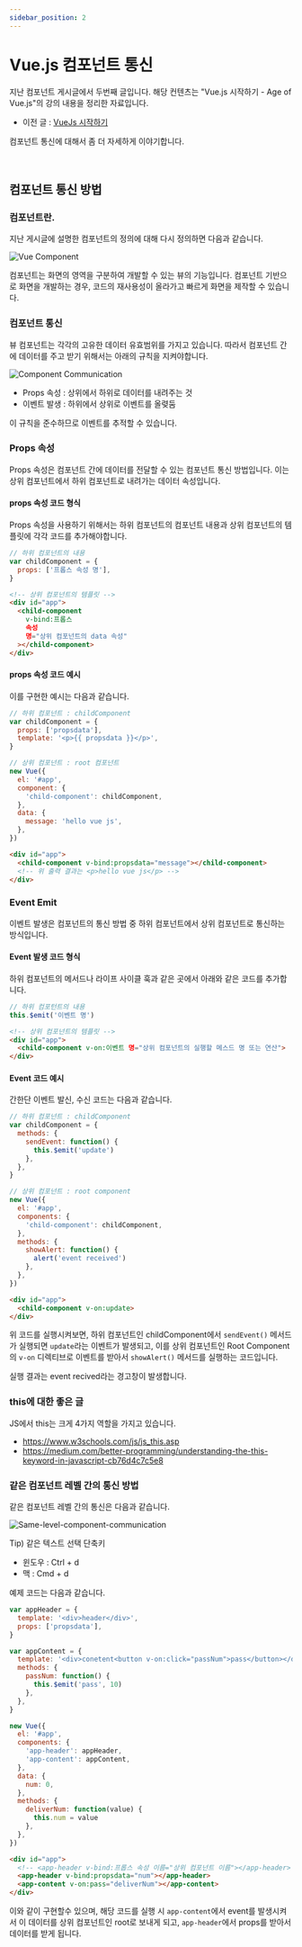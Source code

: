 ```yaml
---
sidebar_position: 2
---
```


# Vue.js 컴포넌트 통신

지난 컴포넌트 게시글에서 두번째 글입니다. 해당 컨텐츠는 "Vue.js 시작하기 - Age of Vue.js"의 강의 내용을 정리한 자료입니다.

- 이전 글 : [VueJs 시작하기](https://Azderica.github.io/01-vuejs-starter/)

컴포넌트 통신에 대해서 좀 더 자세하게 이야기합니다.

<br/>

## 컴포넌트 통신 방법

### 컴포넌트란.

지난 게시글에 설명한 컴포넌트의 정의에 대해 다시 정의하면 다음과 같습니다.

![Vue Component](https://user-images.githubusercontent.com/42582516/101981496-ba279900-3cb0-11eb-847a-925ab0532d09.png)

컴포넌트는 화면의 영역을 구분하여 개발할 수 있는 뷰의 기능입니다. 컴포넌트 기반으로 화면을 개발하는 경우, 코드의 재사용성이 올라가고 빠르게 화면을 제작할 수 있습니다.

### 컴포넌트 통신

뷰 컴포넌트는 각각의 고유한 데이터 유효범위를 가지고 있습니다. 따라서 컴포넌트 간에 데이터를 주고 받기 위해서는 아래의 규칙을 지켜야합니다.

![Component Communication](https://user-images.githubusercontent.com/42582516/101981570-489c1a80-3cb1-11eb-8a6a-709cf4f85144.png)

- Props 속성 : 상위에서 하위로 데이터를 내려주는 것
- 이벤트 발생 : 하위에서 상위로 이벤트를 올렺둠

이 규칙을 준수하므로 이벤트를 추적할 수 있습니다.

### Props 속성

Props 속성은 컴포넌트 간에 데이터를 전달할 수 있는 컴포넌트 통신 방법입니다. 이는 상위 컴포넌트에서 하위 컴포넌트로 내려가는 데이터 속성입니다.

#### props 속성 코드 형식

Props 속성을 사용하기 위해서는 하위 컴포넌트의 컴포넌트 내용과 상위 컴포넌트의 템플릿에 각각 코드를 추가해야합니다.

```js
// 하위 컴포넌트의 내용
var childComponent = {
  props: ['프롭스 속성 명'],
}
```

```html
<!-- 상위 컴포넌트의 템플릿 -->
<div id="app">
  <child-component
    v-bind:프롭스
    속성
    명="상위 컴포넌트의 data 속성"
  ></child-component>
</div>
```

#### props 속성 코드 예시

이를 구현한 예시는 다음과 같습니다.

```js
// 하위 컴포넌트 : childComponent
var childComponent = {
  props: ['propsdata'],
  template: '<p>{{ propsdata }}</p>',
}

// 상위 컴포넌트 : root 컴포넌트
new Vue({
  el: '#app',
  component: {
    'child-component': childComponent,
  },
  data: {
    message: 'hello vue js',
  },
})
```

```html
<div id="app">
  <child-component v-bind:propsdata="message"></child-component>
  <!-- 위 출력 결과는 <p>hello vue js</p> -->
</div>
```

### Event Emit

이벤트 발생은 컴포넌트의 통신 방법 중 하위 컴포넌트에서 상위 컴포넌트로 통신하는 방식입니다.

#### Event 발생 코드 형식

하위 컴포넌트의 메서드나 라이프 사이클 훅과 같은 곳에서 아래와 같은 코드를 추가합니다.

```js
// 하위 컴포턴트의 내용
this.$emit('이벤트 명')
```

```html
<!-- 상위 컴포넌트의 템플릿 -->
<div id="app">
  <child-component v-on:이벤트 명="상위 컴포넌트의 실행할 메스드 명 또는 연산">
</div>

```

#### Event 코드 예시

간한단 이벤트 발신, 수신 코드는 다음과 같습니다.

```js
// 하위 컴포넌트 : childComponent
var childComponent = {
  methods: {
    sendEvent: function() {
      this.$emit('update')
    },
  },
}

// 상위 컴포넌트 : root component
new Vue({
  el: '#app',
  components: {
    'child-component': childComponent,
  },
  methods: {
    showAlert: function() {
      alert('event received')
    },
  },
})
```

```html
<div id="app">
  <child-component v-on:update>
</div>

```

위 코드를 실행시켜보면, 하위 컴포넌트인 childComponent에서 `sendEvent()` 메서드가 실행되면 `update`라는 이벤트가 발생되고, 이를 상위 컴포넌트인 Root Component의 `v-on` 디렉티브로 이벤트를 받아서 `showAlert()` 메서드를 실행하는 코드입니다.

실행 결과는 event recived라는 경고창이 발생합니다.

### this에 대한 좋은 글

JS에서 this는 크게 4가지 역할을 가지고 있습니다.

- https://www.w3schools.com/js/js_this.asp
- https://medium.com/better-programming/understanding-the-this-keyword-in-javascript-cb76d4c7c5e8

### 같은 컴포넌트 레벨 간의 통신 방법

같은 컴포넌트 레벨 간의 통신은 다음과 같습니다.

![Same-level-component-communication](https://user-images.githubusercontent.com/42582516/102004260-69687c80-3d52-11eb-9402-7add8b3d2dd5.png)

Tip) 같은 텍스트 선택 단축키

- 윈도우 : Ctrl + d
- 맥 : Cmd + d

예제 코드는 다음과 같습니다.

```js
var appHeader = {
  template: '<div>header</div>',
  props: ['propsdata'],
}

var appContent = {
  template: '<div>conetent<button v-on:click="passNum">pass</button></div>',
  methods: {
    passNum: function() {
      this.$emit('pass', 10)
    },
  },
}

new Vue({
  el: '#app',
  components: {
    'app-header': appHeader,
    'app-content': appContent,
  },
  data: {
    num: 0,
  },
  methods: {
    deliverNum: function(value) {
      this.num = value
    },
  },
})
```

```html
<div id="app">
  <!-- <app-header v-bind:프롭스 속성 이름="상위 컴포넌트 이름"></app-header> -->
  <app-header v-bind:propsdata="num"></app-header>
  <app-content v-on:pass="deliverNum"></app-content>
</div>
```

이와 같이 구현할수 있으며, 해당 코드를 실행 시 `app-content`에서 event를 발생시켜서 이 데이터를 상위 컴포넌트인 root로 보내게 되고, `app-header`에서 props를 받아서 데이터를 받게 됩니다.
